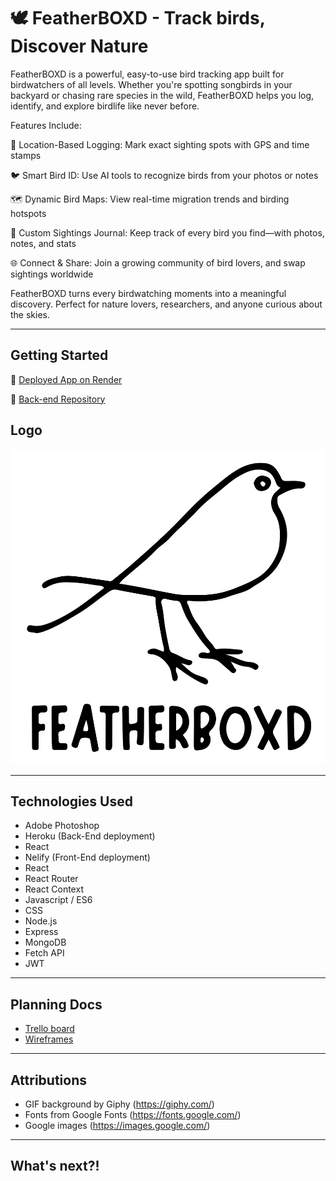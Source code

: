 # 🕊️ FeatherBOXD - Track birds, Discover Nature

FeatherBOXD is a powerful, easy-to-use bird tracking app built for birdwatchers of all levels. Whether you're spotting songbirds in your backyard or chasing rare species in the wild, FeatherBOXD helps you log, identify, and explore birdlife like never before.

Features Include:

📍 Location-Based Logging: Mark exact sighting spots with GPS and time stamps

🐦 Smart Bird ID: Use AI tools to recognize birds from your photos or notes

🗺️ Dynamic Bird Maps: View real-time migration trends and birding hotspots

📝 Custom Sightings Journal: Keep track of every bird you find—with photos, notes, and stats

🌐 Connect & Share: Join a growing community of bird lovers, and swap sightings worldwide

FeatherBOXD turns every birdwatching moments into a meaningful discovery. Perfect for nature lovers, researchers, and anyone curious about the skies.

---

## Getting Started

🔗 [Deployed App on Render](https://featherboxd.netlify.app/)

🔗 [Back-end Repository](https://github.com/jelesho100/featherboxd-backend)

## Logo

![FeatherBOXD Logo](./src/assets/images/logo.svg)

---

## Technologies Used

- Adobe Photoshop
- Heroku (Back-End deployment)
- React
- Nelify (Front-End deployment)
- React
- React Router
- React Context
- Javascript / ES6
- CSS
- Node.js
- Express
- MongoDB
- Fetch API
- JWT

---

## Planning Docs

- [Trello board](https://trello.com/b/vWNbnqOK/featherboxd)
- [Wireframes](https://trello.com/b/vWNbnqOK/featherboxd)

---

## Attributions

- GIF background by Giphy (https://giphy.com/)
- Fonts from Google Fonts (https://fonts.google.com/)
- Google images (https://images.google.com/)


---

## What's next?!


